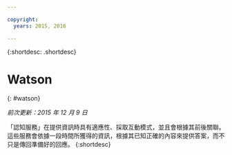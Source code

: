 ```yaml
---

copyright:
  years: 2015, 2016

---
```


{:shortdesc: .shortdesc} 

# Watson
{: #watson}

*前次更新：2015 年 12 月 9 日*

「認知服務」在提供資訊時具有適應性、採取互動模式，並且會根據其前後關聯。這些服務會依據一段時間所獲得的資訊，根據其已知正確的內容來提供答案，而不只是傳回準備好的回應。
{:shortdesc}




